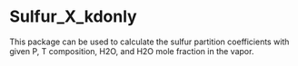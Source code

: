 # Sulfur_X_kdonly
This package can be used to calculate the sulfur partition coefficients with given P, T composition, H2O, and H2O mole fraction in the vapor.
